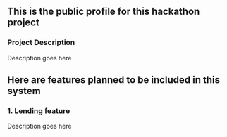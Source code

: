 ## This is the public profile for this hackathon project

### Project Description
Description goes here


## Here are features planned to be included in this system

### 1. Lending feature
Description goes here

